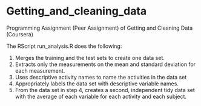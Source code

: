 Getting_and_cleaning_data
====================================
Programming Assignment (Peer Assignment) of Getting and Cleaning Data (Coursera)

The RScript run_analysis.R does the following: 
  1) Merges the training and the test sets to create one data set.
  2) Extracts only the measurements on the mean and standard deviation for each measurement. 
  3) Uses descriptive activity names to name the activities in the data set
  4) Appropriately labels the data set with descriptive variable names. 
  5) From the data set in step 4, creates a second, independent tidy data set with the average of each variable for each activity and each subject.

